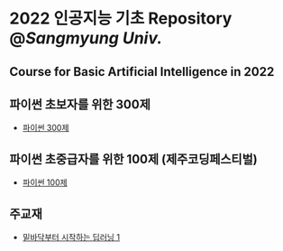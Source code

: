 # 2022 인공지능 기초 Repository @*Sangmyung Univ.*  
## Course for Basic Artificial Intelligence in 2022  



## 파이썬 초보자를 위한 300제
- [파이썬 300제](https://wikidocs.net/book/922)

## 파이썬 초중급자를 위한 100제 (제주코딩페스티벌)
- [파이썬 100제](https://www.notion.so/Python-100-6ee1860ce29a41bc8eb6b9cfa7d7f06c)

## 주교재
- [밑바닥부터 시작하는 딥러닝 1](https://www.hanbit.co.kr/store/books/look.php?p_code=B8475831198)

